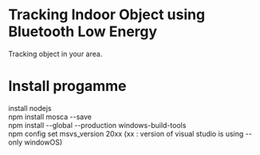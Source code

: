 # Tracking Indoor Object using Bluetooth Low Energy		
  Tracking object in your area.
# Install progamme 
  install nodejs <br/>
  npm install mosca --save<br/>
  npm install --global --production windows-build-tools<br/>
  npm config set msvs_version 20xx (xx : version of visual studio is using -- only windowOS)

  
